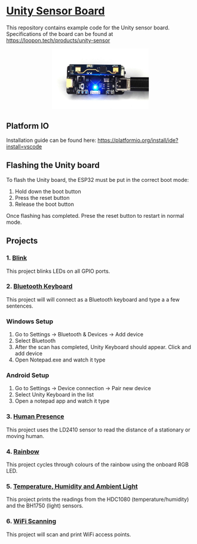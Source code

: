
# [Unity Sensor Board](https://loopon.tech/products/unity-sensor)
This repository contains example code for the Unity sensor board.
Specifications of the board can be found at https://loopon.tech/products/unity-sensor

<p align="center">
  <img width="260" src="./images/UnityBoard.JPG">
</p>

## Platform IO
Installation guide can be found here: https://platformio.org/install/ide?install=vscode

## Flashing the Unity board
To flash the Unity board, the ESP32 must be put in the correct boot mode:
1. Hold down the boot button
2. Press the reset button
3. Release the boot button

Once flashing has completed. Prese the reset button to restart in normal mode.

## Projects
### 1. [Blink](/Blink)
This project blinks LEDs on all GPIO ports.

### 2. [Bluetooth Keyboard](/BluetoothKeyboard)
This project will will connect as a Bluetooth keyboard and type a a few sentences.

### Windows Setup
1. Go to Settings -> Bluetooth & Devices -> Add device
2. Select Bluetooth
3. After the scan has completed, Unity Keyboard should appear. Click and add device
4. Open Notepad.exe and watch it type

### Android Setup
1. Go to Settings -> Device connection -> Pair new device
2. Select Unity Keyboard in the list
3. Open a notepad app and watch it type

### 3. [Human Presence](/HumanPresence)
This project uses the LD2410 sensor to read the distance of a stationary or moving human.

### 4. [Rainbow](/Rainbow)
This project cycles through colours of the rainbow using the onboard RGB LED.

### 5. [Temperature, Humidity and Ambient Light](/TempHumLight)
This project prints the readings from the HDC1080 (temperature/humidity) and the BH1750 (light) sensors.

### 6. [WiFi Scanning](/WiFiScan)
This project will scan and print WiFi access points.


